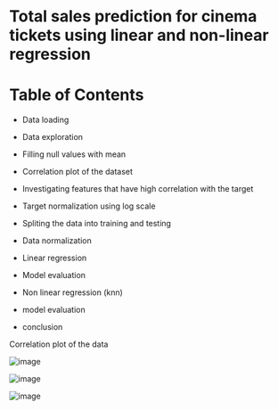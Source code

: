 # Total sales prediction for cinema tickets using linear and non-linear regression


# Table of Contents

* Data loading 

* Data exploration

* Filling null values with mean

* Correlation plot of the dataset

* Investigating features that have high correlation with the target

* Target normalization using log scale

* Spliting the data into training and testing

* Data normalization

* Linear regression

* Model evaluation

* Non linear regression (knn)

* model evaluation

* conclusion

Correlation plot of the data 

![image](https://user-images.githubusercontent.com/67466471/190339468-86898a72-e8d9-4154-a8d1-6d647456b724.png)



![image](https://user-images.githubusercontent.com/67466471/190339743-3919b769-a445-4001-9680-dfbfc3fb789b.png)

![image](https://user-images.githubusercontent.com/67466471/190339813-7e6d49de-414f-4f27-9d73-78b2a4f754a8.png)


